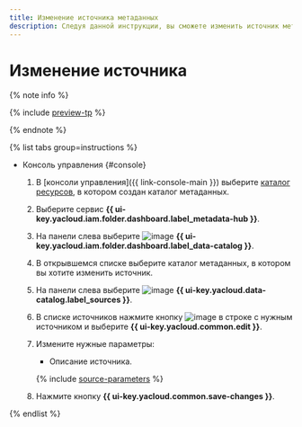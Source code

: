 ```yaml
---
title: Изменение источника метаданных
description: Следуя данной инструкции, вы сможете изменить источник метаданных в {{ data-catalog-full-name }}.
---
```


# Изменение источника


{% note info %}

{% include [preview-tp](../../../_includes/preview-tp.md) %}

{% endnote %}


{% list tabs group=instructions %}

- Консоль управления {#console}

    1. В [консоли управления]({{ link-console-main }}) выберите [каталог ресурсов](../../../resource-manager/concepts/resources-hierarchy.md#folder), в котором создан каталог метаданных.
    1. Выберите сервис **{{ ui-key.yacloud.iam.folder.dashboard.label_metadata-hub }}**.
    1. На панели слева выберите ![image](../../../_assets/console-icons/folder-magnifier.svg) **{{ ui-key.yacloud.iam.folder.dashboard.label_data-catalog }}**.
    1. В открывшемся списке выберите каталог метаданных, в котором вы хотите изменить источник.
    1. На панели слева выберите ![image](../../../_assets/console-icons/cloud-arrow-up-in.svg) **{{ ui-key.yacloud.data-catalog.label_sources }}**.
    1. В списке источников нажмите кнопку ![image](../../../_assets/console-icons/ellipsis.svg) в строке с нужным источником и выберите **{{ ui-key.yacloud.common.edit }}**.
    1. Измените нужные параметры:

        * Описание источника.

        {% include [source-parameters](../../../_includes/metadata-hub/data-catalog-source-parameters.md) %}

    1. Нажмите кнопку **{{ ui-key.yacloud.common.save-changes }}**.

{% endlist %}
